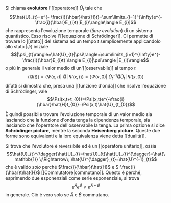 Si chiama **evolutore** l'[[operatore]] $\hat{U}_{t}$ tale che
$$\hat{U}_{t}=e^{- \frac{i}{\hbar}\hat{H}t}=\sum\limits_{i=1}^{\infty}e^{- \frac{i}{\hbar}E_{i}t}|E_{i}\rangle\langle E_{i}|$$
che rappresenta l'evoluzione temporale (*time evolution*) di un sistema quantistico. Esso risolve l'[[equazione di Schrödinger]]. Ci permette di trovare lo [[stato]] del sistema ad un tempo $t$ semplicemente applicandolo allo stato $|\psi\rangle$ iniziale
$$|\psi_{t}\rangle=\hat{U}_{t}|\psi\rangle=\sum\limits_{i=1}^{\infty}e^{- \frac{i}{\hbar}E_{i}t} \langle E_{i}|\psi\rangle |E_{i}\rangle$$
o più in generale il valor medio di un'[[osservabile]] al tempo $t$
$$\left\langle Q(t) \right\rangle=\langle \Psi(x,t)|\; \hat{Q}\; |\Psi(x,t)\rangle=\langle \Psi(x,0)|\;\hat{U}_{t}^{-1}\hat{Q}\hat{U}_{t}\;|\Psi(x,0)\rangle$$
difatti si dimostra che, presa una [[funzione d'onda]] che risolve l'equazione di Schrödinger, vale
$$\Psi(x,t+t_{0})=\Psi(x,t)e^{-\frac{i}{\hbar}\hat{H}t_{0}}=\Psi(x,t)\hat{U}_{t_{0}}$$

È quindi possibile trovare l'evoluzione temporale di un valor medio sia lasciando che la funzione d'onda tenga la dipendenza temporale, sia lasciando che l'operatore dell'osservabile la tenga. La prima opzione si dice **Schrödinger picture**, mentre la seconda **Heisenberg picture**. Queste due forme sono equivalenti e la loro equivalenza viene detta [[dualità]].

Si trova che l'evolutore è reversibile ed è un [[operatore unitario]], ossia
$$\hat{U}_{t}^{\dagger}\hat{U}_{t}=\hat{U}_{t}\hat{U}_{t}^{\dagger}=\hat{\mathbb{1}} \;\Rightarrow\; \hat{U}^{\dagger}_{t}=\hat{U}^{-1}_{t}$$
che è valido *solo* perché $\frac{i}{\hbar}t\hat{H}$ e $-\frac{i}{\hbar}t\hat{H}$ [[Commutatore|commutano]]. Questo è perché, esprimendo due esponenziali come serie esponenziale, si trova
$$e^{\hat{A}}e^{\hat{B}}\neq e^{\hat{A}+\hat{B}}$$
in generale. Ciò è vero solo se $\hat{A}$ e $\hat{B}$ commutano.